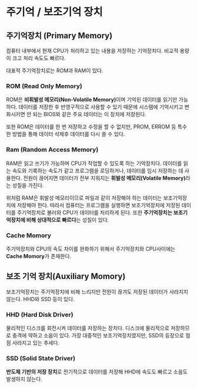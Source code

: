 # 주기억 / 보조기억 장치

## 주기억장치 (Primary Memory)

컴퓨터 내부에서 현재 CPU가 처리하고 있는 내용을 저장하는 기억장치다. 비교적 용량이 크고 처리 속도도 빠르다.

대표적 주기억장치로는 ROM과 RAM이 있다.

### ROM (Read Only Memory)

ROM은 <b>비휘발성 메모리(Non-Volatile Memory)</b>이며 기억된 데이터를 읽기만 가능하다. 데이터를 저장한 후 반영구적으로 사용할 수 있기 때문에 시스템에 기억시키고 변화시키면 안 되는 BIOS와 같은 주요 데이터는 이 장치에 저장된다.

또한 ROM은 데이터를 한 번 저장하고 수정을 할 수 없지만, PROM, ERROM 등 특수한 방법을 통해 데이터 삭제후 데이터를 다시 쓸 수 있다.

### Ram (Random Access Memory)

RAM은 읽고 쓰기가 가능하며 CPU가 작업할 수 있도록 하는 기억장치다. 데이터를 읽는 속도와 기록하는 속도가 같고 프로그램을 로딩하거나, 데이터를 임시 저장하는 데 사용한다. 전원이 끊어지면 데이터가 전부 지워지는 <b>휘발성 메모리(Volatile Memory)</b>라는 성질을 가진다.

위처럼 RAM은 휘발성 메모리이므로 파일과 같이 저장해야 하는 데이터는 보조기억장치에 저장해야 한다. 따라서 컴퓨터는 프로그램을 실행하면 보조기억장치에 저장된 데이터를 주기억장치로 불러와 CPU가 데이터를 처리하게 된다. 또한 **주기억장치는 보조기억장치에 비해 상대적으로 빠르다**는 성질이 있다.

### Cache Momory
주기억장치와 CPU의 속도 차이를 완화하기 위해서 주기억장치와 CPU사이에는 **Cache Momory**가 존재한다.

## 보조 기억 장치(Auxiliary Momory)

보조기억장치는 주기억장치에 비해 느리지만 전원이 끊겨도 저장된 데이터가 사라지지 않는다. HHD와 SSD 등이 있다.

### HHD (Hard Disk Driver)

물리적인 디스크를 회전시켜 데이터를 저장하는 장치다. 디스크에 물리적으로 저장하므로 충격에 약하고 소음이 있다. 가장 대중적인 보조기억장치였지만, SSD의 등장으로 점점 사라지고 있는 추세다.

### SSD (Solid State Driver)

**반도체 기반의 저장 장치**로 전기적으로 데이터를 저장해 HHD에 속도도 빠르고 소음도 발생하지 않는다.